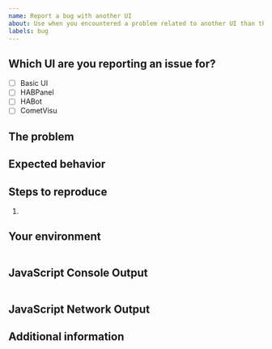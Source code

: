 ```yaml
---
name: Report a bug with another UI
about: Use when you encountered a problem related to another UI than the openHAB main web UI.
labels: bug
---
```


<!--
Please DO NOT ERASE this template, but fill in the details as requested. This will ensure your issue is properly filed and will be considered. Otherwise, we may reserve the right to close it without further action.
-->

## Which UI are you reporting an issue for?

<!-- Note: legacy UIs such as Paper UI, Classic UI or HABmin are not maintained anymore, we don't accept issues for them -->

- [ ] Basic UI
- [ ] HABPanel
- [ ] HABot
- [ ] CometVisu

## The problem

<!--
Describe the issue you're having. In most cases it is appreciated to share screenshots or
even animated GIFs of your issue.

To make screenshots:
* On Windows: use Win+Shift+S
* On macOS: use Cmd+Shift+4

To make animated GIFs we recommend:
* On Windows: ShareX - https://getsharex.com/
* On macOS: Giphy Capture - https://giphy.com/apps/giphycapture
* On GNU/Linux: Peek - https://github.com/phw/peek
-->

## Expected behavior

<!--
Describe what you expected to happen or how it should look/behave.
-->

## Steps to reproduce

<!--
Provide accurate steps to reproduce the issue, including pastes of widget/page code if necessary.
-->

1. 

## Your environment

<!--
As an admin, in the main UI, choose *Help & About* on the left sidebar, expand *Technical information* and click on *View details*, then click *Copy* and paste the results here. You may omit information that is not pertinent to this issue if you feel it's divulging information you'd like not to share.
-->

```yaml

```

## JavaScript Console Output

<!--
Open the developer tools in your browser, go to the Console tab and paste errors and other messages that might be relevant to this issue.
You may also paste a screenshot if you prefer.
-->

```txt

```

## JavaScript Network Output

<!--
Open the developer tools in your browser, go to the Network tab and paste
screenshots of the network traffic and the details individual request that failed.
-->

## Additional information

<!--
Provide any information not pertinent in the above sections that you'd like to share.
-->
